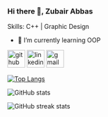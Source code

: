 ### Hi there 👋, Zubair Abbas

Skills: C++ | Graphic Design

- 🌱 I’m currently learning OOP 


[<img src='https://cdn.jsdelivr.net/npm/simple-icons@3.0.1/icons/github.svg' alt='github' height='40'>](https://github.com/zubiiabbasi)  [<img src='https://cdn.jsdelivr.net/npm/simple-icons@3.0.1/icons/linkedin.svg' alt='linkedin' height='40'>](https://www.linkedin.com/in/https://www.linkedin.com/in/zubiidesign//)  [<img src='https://cdn.jsdelivr.net/npm/simple-icons@3.0.1/icons/gmail.svg' alt='gmail' height='40'>](zubiidesign@gmail.com)  

[![Top Langs](https://github-readme-stats.vercel.app/api/top-langs/?username=zubiiabbasi)](https://github.com/anuraghazra/github-readme-stats)

![GitHub stats](https://github-readme-stats.vercel.app/api?username=zubiiabbasi&show_icons=true)  

![GitHub streak stats](https://streak-stats.demolab.com/?user=zubiiabbasi)
